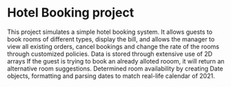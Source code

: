 # Hotel Booking project

This project simulates a simple hotel booking system. 
It allows guests to book rooms of different types, display the bill, and allows the manager to view all existing orders, cancel bookings and change the rate of the rooms through customized policies.
Data is stored through extensive use of 2D arrays
If the guest is trying to book an already alloted rooom, it will return an alternative room suggestions.
Determined room availability by creating Date objects, formatting and parsing dates to match real-life calendar of 2021.
